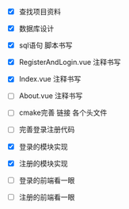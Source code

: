 
* [x] 查找项目资料 
* [x] 数据库设计
* [x] sql语句 脚本书写
* [x] RegisterAndLogin.vue 注释书写
* [x] Index.vue 注释书写
* [ ] About.vue 注释书写
* [ ] cmake完善 链接 各个头文件
* [ ] 完善登录注册代码
* [x] 登录的模块实现
* [x] 注册的模块实现
* [ ] 登录的前端看一眼
* [ ] 注册的前端看一眼





